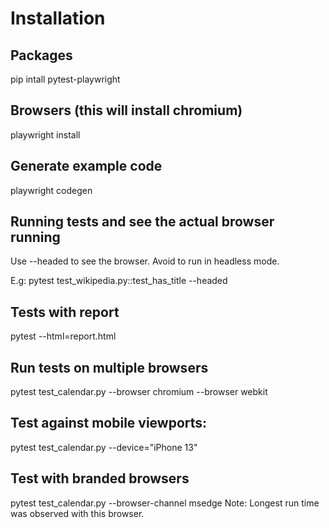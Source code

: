 # Installation

## Packages
pip intall pytest-playwright

## Browsers (this will install chromium)
playwright install

## Generate example code
playwright codegen

## Running tests and see the actual browser running
Use --headed to see the browser. Avoid to run in headless mode.

E.g: pytest test_wikipedia.py::test_has_title --headed

## Tests with report
pytest --html=report.html

## Run tests on multiple browsers
pytest test_calendar.py --browser chromium --browser webkit

## Test against mobile viewports:
pytest test_calendar.py --device="iPhone 13"

## Test with branded browsers
pytest test_calendar.py --browser-channel msedge 
Note: Longest run time was observed with this browser.